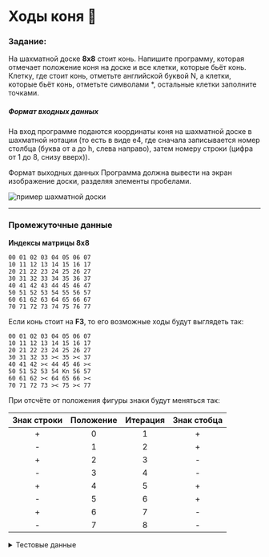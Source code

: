 # Ходы коня :horse:


### Задание:
На шахматной доске **8x8** стоит конь.
Напишите программу, которая отмечает положение коня на доске и все клетки, которые бьёт конь.
Клетку, где стоит конь, отметьте английской буквой N,
а клетки, которые бьёт конь, отметьте символами *,
остальные клетки заполните точками.

##### Формат входных данных
На вход программе подаются координаты коня
на шахматной доске в шахматной нотации
(то есть в виде e4, где сначала записывается номер столбца
(буква от a до h, слева направо),
затем номеру строки (цифра от 1 до 8, снизу вверх)).

Формат выходных данных
Программа должна вывести на экран изображение доски,
разделяя элементы пробелами.

![пример шахматной доски](https://ucarecdn.com/f5006ddf-2ffd-464d-b49c-9e7fabeadd55/5bc94216f5df3063ca010c369dfbf24c.jpg)

---
### Промежуточные данные
 **Индексы матрицы 8х8**

```
00 01 02 03 04 05 06 07
10 11 12 13 14 15 16 17
20 21 22 23 24 25 26 27
30 31 32 33 34 35 36 37
40 41 42 43 44 45 46 47
50 51 52 53 54 55 56 57
60 61 62 63 64 65 66 67
70 71 72 73 74 75 76 77
```

Если конь стоит на **F3**, то его возможные ходы будут выглядеть так:

```
00 01 02 03 04 05 06 07
10 11 12 13 14 15 16 17
20 21 22 23 24 25 26 27
30 31 32 33 >< 35 >< 37
40 41 42 >< 44 45 46 ><
50 51 52 53 54 Kn 56 57
60 61 62 >< 64 65 66 ><
70 71 72 73 >< 75 >< 77
```

При отсчёте от положения фигуры знаки будут меняться так:

| Знак строки | Положение | Итерация | Знак стобца |
|:-----------:|:---------:|:--------:|:-----------:|
|     +       |     0     |     1    |      +      |
|     -       |     1     |     2    |      +      |
|     +       |     2     |     3    |      -      |
|     -       |     3     |     4    |      -      |
|     +       |     4     |     5    |      +      |
|     -       |     5     |     6    |      +      |
|     +       |     6     |     7    |      -      |
|     -       |     7     |     8    |      -      |

<details><summary>Тестовые данные</summary>

    Номер теста: 1
    Входные данные: b6
    Выходные данные:

    * . * . . . . .
    . . . * . . . .
    . N . . . . . .
    . . . * . . . .
    * . * . . . . .
    . . . . . . . .
    . . . . . . . .
    . . . . . . . .

    Номер теста: 2
    Входные данные: f3
    Выходные данные:

    . . . . . . . .
    . . . . . . . .
    . . . . . . . .
    . . . . * . * .
    . . . * . . . *
    . . . . . N . .
    . . . * . . . *
    . . . . * . * .

    Номер теста: 3
    Входные данные: a1
    Выходные данные:

    . . . . . . . .
    . . . . . . . .
    . . . . . . . .
    . . . . . . . .
    . . . . . . . .
    . * . . . . . .
    . . * . . . . .
    N . . . . . . .

    Номер теста: 4
    Входные данные: d8
    Выходные данные:

    . . . N . . . .
    . * . . . * . .
    . . * . * . . .
    . . . . . . . .
    . . . . . . . .
    . . . . . . . .
    . . . . . . . .
    . . . . . . . .

    Номер теста: 5
    Входные данные: h5
    Выходные данные:

    . . . . . . . .
    . . . . . . * .
    . . . . . * . .
    . . . . . . . N
    . . . . . * . .
    . . . . . . * .
    . . . . . . . .
    . . . . . . . .

    Номер теста: 6
    Входные данные: g3
    Выходные данные:

   . . . . . . . .
    . . . . . . . .
    . . . . . . . .
    . . . . . * . *
    . . . . * . . .
    . . . . . . N .
    . . . . * . . .
    . . . . . * . *

    Номер теста: 7
    Входные данные: c7
    Выходные данные:

   * . . . * . . .
    . . N . . . . .
    * . . . * . . .
    . * . * . . . .
    . . . . . . . .
    . . . . . . . .
    . . . . . . . .
    . . . . . . . .

    Номер теста: 8
    Входные данные: b2
    Выходные данные:

    . . . . . . . .
    . . . . . . . .
    . . . . . . . .
    . . . . . . . .
    * . * . . . . .
    . . . * . . . .
    . N . . . . . .
    . . . * . . . .

    Номер теста: 9
    Входные данные: g7
    Выходные данные:

    . . . . * . . .
    . . . . . . N .
    . . . . * . . .
    . . . . . * . *
    . . . . . . . .
    . . . . . . . .
    . . . . . . . .
    . . . . . . . .

    Номер теста: 10
    Входные данные: e4
    Выходные данные:

    . . . . . . . .
    . . . . . . . .
    . . . * . * . .
    . . * . . . * .
    . . . . N . . .
    . . * . . . * .
    . . . * . * . .
    . . . . . . . .

    Номер теста: 11
    Входные данные: h8
    Выходные данные:

    . . . . . . . N
    . . . . . * . .
    . . . . . . * .
    . . . . . . . .
    . . . . . . . .
    . . . . . . . .
    . . . . . . . .
    . . . . . . . .

</details>
